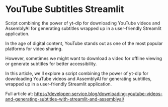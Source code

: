# YouTube Subtitles Streamlit
Script combining the power of yt-dlp for downloading YouTube videos and AssemblyAI for generating subtitles wrapped up in a user-friendly Streamlit application.

In the age of digital content, YouTube stands out as one of the most popular platforms for video sharing. 

However, sometimes we might want to download a video for offline viewing or generate subtitles for better accessibility. 

In this article, we'll explore a script combining the power of yt-dlp for downloading YouTube videos and AssemblyAI for generating subtitles, wrapped up in a user-friendly Streamlit application.

Full article at: https://developer-service.blog/downloading-youtube-videos-and-generating-subtitles-with-streamlit-and-assemblyai/
